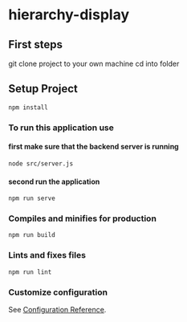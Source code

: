 # hierarchy-display

## First steps
git clone project to your own machine
cd into folder

## Setup Project
```
npm install
```
### To run this application use
#### first make sure that the backend server is running
```
node src/server.js
```
#### second run the application

```
npm run serve
```

### Compiles and minifies for production
```
npm run build
```

### Lints and fixes files
```
npm run lint
```

### Customize configuration
See [Configuration Reference](https://cli.vuejs.org/config/).
